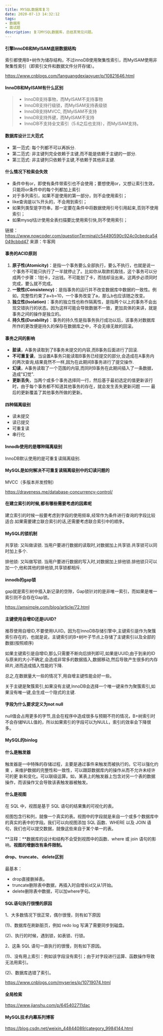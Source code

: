 ```yaml
---
title: MYSQL数据库复习
date: 2020-07-13 14:32:12
tags: 
- 数据库
- 面试题
description: 复习MYSQL数据库，总结其常见问题。
---
```




#### 引擎InnoDB和MyISAM底层数据结构

索引都使用B+树作为储存结构，不过innoDB使用聚集性索引，而MyISAM使用非聚集性索引（即索引文件和数据文件分开存储）。

https://www.cnblogs.com/fanguangdexiaoyuer/p/10821646.html

#### InnoDB和MyISAM有什么区别

> - InnoDB支持事物，而MyISAM不支持事物
> - InnoDB支持行级锁，而MyISAM支持表级锁
> - InnoDB支持MVCC, 而MyISAM不支持
> - InnoDB支持外键，而MyISAM不支持
> - InnoDB不支持全文索引（5.6之后也支持），而MyISAM支持。

#### 数据库设计三大范式

- 第一范式: 每个列都不可以再拆分.
- 第二范式: 非主键列完全依赖于主键,而不能是依赖于主键的一部分. 
- 第三范式: 非主键列只依赖于主键,不依赖于其他非主键.

#### 什么情况下检索会失效

- 条件中有or，即使有条件带索引也不会使用；要想使用or，又想让索引生效，只能将or条件中的每个列都加上索引 
- 对于多列索引，如果不是使用的第一部分，则不会使用索引； 
- like查询是以%开头的，不会用到索引； 
- 如果列类型是字符串，那一定要在条件中将数据使用引号引用起来,否则不使用索引； 
- 如果mysql估计使用全表扫描要比使用索引快,则不使用索引；

链接：https://www.nowcoder.com/questionTerminal/c54490590c924c0cbedca54049cbbd47
来源：牛客网

#### 事务的ACID原则

1. **原子性(Atomicity)**：是指一个事务要么全部执行，要么不执行，也就是说一个事务不可能只执行了一半就停止了。比如你从取款机取钱，这个事务可以分成两个步骤：1划卡，2出钱。不可能划了卡，而钱却没出来。这两步必须同时完成，要么就不完成。
2. **一致性(Consistency)**：是指事务的运行并不改变数据库中数据的一致性。例如，完整性约束了a+b=10，一个事务改变了a，那么b也应该随之改变。
3. **独立性(Isolation)**：事务的独立性也称作隔离性，是指两个以上的事务不会出现交错执行的状态。因为这样可能会导致数据不一致，更加具体的来讲，就是事务之间的操作是独立的。
4. **持久性(Durability)**：事务的持久性是指事务执行成功以后，该事务对数据库所作的更改便是持久的保存在数据库之中，不会无缘无故的回滚。

#### 事务之间的影响

- **脏读**，A事务读取到了B事务未提交的内容,而B事务后面进行了回滚.
- **不可重复读**，当设置A事务只能读取B事务已经提交的部分,会造成在A事务内的两次查询,结果竟然不一样,因为在此期间B事务进行了提交操作.
- **幻读**，A事务读取了一个范围的内容,而同时B事务在此期间插入了一条数据，造成"幻觉".
- **更新丢失**，当两个或多个事务选择同一行，然后基于最初选定的值更新该行时，由于每个事务都不知道其他事务的存在，就会发生丢失更新问题 —— 最后的更新覆盖了其他事务所做的更新。

#### 四种隔离级别

- 读未提交
- 读已提交
- 可重复读
- 串行化

####  **Innodb使用的是哪种隔离级别**

InnoDB默认使用的是可重复读隔离级别.

#### MySQL是如何解决不可重复读隔离级别中的幻读问题的

MVCC（多版本并发控制）

https://draveness.me/database-concurrency-control/

#### **在建立索引的时候,都有哪些需要考虑的因素呢**

建立索引的时候一般要考虑到字段的使用频率,经常作为条件进行查询的字段比较适合.如果需要建立联合索引的话,还需要考虑联合索引中的顺序。

#### MySQL的锁机制

共享锁: 又叫做读锁. 当用户要进行数据的读取时,对数据加上共享锁.共享锁可以同时加上多个.

排他锁: 又叫做写锁. 当用户要进行数据的写入时,对数据加上排他锁.排他锁只可以加一个,他和其他的排他锁,共享锁都相斥.

#### innodb的gap锁

gap就是索引树中插入新记录的空隙，Gap锁针对的是非唯一索引，而如果是唯一索引则不会存在Gap锁。

https://amsimple.com/blog/article/72.html

#### **主键使用自增ID还是UUID?**

推荐使用自增ID,不要使用UUID。因为在InnoDB存储引擎中,主键索引是作为聚簇索引存在的，也就是说，主键索引的B+树叶子节点上存储了主键索引以及全部的数据(按照顺序)

如果主键索引是自增ID,那么只需要不断向后排列即可,如果是UUID,由于到来的ID与原来的大小不确定,会造成非常多的数据插入,数据移动,然后导致产生很多的内存碎片,进而造成插入性能的下降.

总之,在数据量大一些的情况下,用自增主键性能会好一些。

关于主键是聚簇索引,如果没有主键,InnoDB会选择一个唯一键来作为聚簇索引,如果没有唯一键,会生成一个隐式的主键.

#### **字段为什么要求定义为not null**

null值会占用更多的字节,且会在程序中造成很多与预期不符的情况，B+树索引时不会存储NULL值的，所以如果索引的字段可以为NULL，索引的效率会下降很多。

#### **MySQL的binlog**

#### 什么是触发器

触发器是一中特殊的存储过程，主要是通过事件来触发而被执行的。它可以强化约束 ，来维护数据的完整性和一致性，可以跟踪数据库内的操作从而不允许未经许可的更 新和变化。可以联级运算。如，某表上的触发器上包含对另一个表的数据操作，而该操作又会导致该表触发器被触发。

#### 什么是视图

在 SQL 中，视图是基于 SQL 语句的结果集的可视化的表。

视图包含行和列，就像一个真实的表。视图中的字段就是来自一个或多个数据库中的真实的表中的字段。我们可以向视图添加 SQL 函数、WHERE 以及 JOIN 语句，我们也可以提交数据，就像这些来自于某个单一的表。

**注释：**数据库的设计和结构不会受到视图中的函数、where 或 join 语句的影响。**视图的增删改有条件限制。**

#### drop、truncate、 delete区别

最基本：

- drop直接删掉表。 
- truncate删除表中数据，再插入时自增长id又从1开始。 
- delete删除表中数据，可以加where字句。

#### SQL语句执行很慢的原因

1、大多数情况下很正常，偶尔很慢，则有如下原因

(1)、数据库在刷新脏页，例如 redo log 写满了需要同步到磁盘。

(2)、执行的时候，遇到锁，如表锁、行锁。

2、这条 SQL 语句一直执行的很慢，则有如下原因。

(1)、没有用上索引：例如该字段没有索引；由于对字段进行运算、函数操作导致无法用索引。

(2)、数据库选错了索引。

https://www.cnblogs.com/myseries/p/10719074.html

#### 全局检索

https://www.jianshu.com/p/645402711dac

#### MySQL技术内幕系列博客

https://blog.csdn.net/weixin_44844089/category_9984144.html